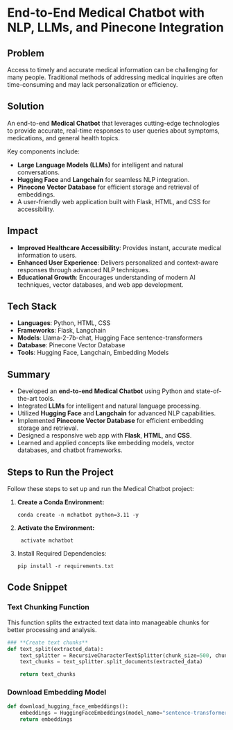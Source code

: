 # End-to-End Medical Chatbot with NLP, LLMs, and Pinecone Integration

## **Problem**
Access to timely and accurate medical information can be challenging for many people. Traditional methods of addressing medical inquiries are often time-consuming and may lack personalization or efficiency.

## **Solution**
An end-to-end **Medical Chatbot** that leverages cutting-edge technologies to provide accurate, real-time responses to user queries about symptoms, medications, and general health topics.

Key components include:
- **Large Language Models (LLMs)** for intelligent and natural conversations.
- **Hugging Face** and **Langchain** for seamless NLP integration.
- **Pinecone Vector Database** for efficient storage and retrieval of embeddings.
- A user-friendly web application built with Flask, HTML, and CSS for accessibility.

## **Impact**
- **Improved Healthcare Accessibility**: Provides instant, accurate medical information to users.
- **Enhanced User Experience**: Delivers personalized and context-aware responses through advanced NLP techniques.
- **Educational Growth**: Encourages understanding of modern AI techniques, vector databases, and web app development.

## **Tech Stack**
- **Languages**: Python, HTML, CSS
- **Frameworks**: Flask, Langchain
- **Models**: Llama-2-7b-chat, Hugging Face sentence-transformers
- **Database**: Pinecone Vector Database
- **Tools**: Hugging Face, Langchain, Embedding Models

## **Summary**
- Developed an **end-to-end Medical Chatbot** using Python and state-of-the-art tools.
- Integrated **LLMs** for intelligent and natural language processing.
- Utilized **Hugging Face** and **Langchain** for advanced NLP capabilities.
- Implemented **Pinecone Vector Database** for efficient embedding storage and retrieval.
- Designed a responsive web app with **Flask**, **HTML**, and **CSS**.
- Learned and applied concepts like embedding models, vector databases, and chatbot frameworks.

## **Steps to Run the Project**

Follow these steps to set up and run the Medical Chatbot project:

1. **Create a Conda Environment:**
   ```
   conda create -n mchatbot python=3.11 -y
   ```
2. **Activate the Environment:**
   ```
    activate mchatbot
   ```
3. Install Required Dependencies:
   ```
   pip install -r requirements.txt
   ```
   
## **Code Snippet**

### **Text Chunking Function**
This function splits the extracted text data into manageable chunks for better processing and analysis.

```python
### **Create text chunks**
def text_split(extracted_data):
    text_splitter = RecursiveCharacterTextSplitter(chunk_size=500, chunk_overlap=20)
    text_chunks = text_splitter.split_documents(extracted_data)

    return text_chunks
```

### **Download Embedding Model**
```python
def download_hugging_face_embeddings():
    embeddings = HuggingFaceEmbeddings(model_name="sentence-transformers/all-MiniLM-L6-v2")
    return embeddings
